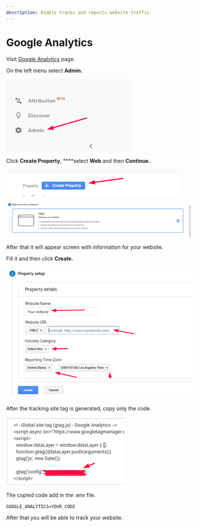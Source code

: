```yaml
---
description: Enable tracks and reports website traffic
---
```


# Google Analytics

Visit [Google Analytics](https://analytics.google.com/) page.

On the left menu select **Admin**.

![](../.gitbook/assets/screenshot.png)

Click **Create Property**, ****select **Web** and then **Continue.**

![](../.gitbook/assets/screenshot%20%283%29.png)

![](../.gitbook/assets/screenshot2.png)

After that it will appear screen with information for your website.

Fill it and then click **Create.**

![](../.gitbook/assets/screenshot%20%285%29.png)

After the tracking site tag is generated, copy only the code.

![](../.gitbook/assets/screenshot%20%2810%29.png)

The copied code add in the .env file.

```text
GOOGLE_ANALYTICS=YOUR_CODE
```

After that you will be able to track your website.

